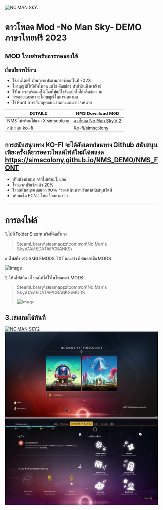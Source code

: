 ![NO MAN SKY.](https://camo.githubusercontent.com/690538d35bc3e04f1cf7ebe4cc8132c738a556c11f7bd0684c9ef46f53a40f9f/68747470733a2f2f692e696d6775722e636f6d2f596756514f4b362e706e67)
# ดาวโหลด Mod -No Man Sky- DEMO ภาษาไทยฟรี 2023
## MOD ไทยสำหรับการทดลองใช้ 

### เงื่อนไขการใช้งาน
- ใช้งานได้ฟรี ส่วนการแปลตามภาคที่ออกในปี 2023
- ไม่อนุญาติให้รีอัพโหลด แก้ไข ดัดแปลง ทำซ้ำในเชิงพาณิชย์ 
- ใช้ในการสตรีมเกมได้ โดยไม่แก้ไขดัดแปลโลโก้หรือข้อความ 
- สระลอยและอาจจะไม่สมบูณ์ในการแสดงผล
- ใช้ Font ภาษาอังกฤษแบบแรกตอนแกมวาวจำหน่าย


| DETAILE   | NMS Download MOD |
| ------------- | ------------- |
| NMS ไม่พร้อมไม่แจก X simscolony   | [ดาวโหลด  No Man Sky V.2](https://github.com/simscolony/NMS_DEMO/raw/main/%5BSIMSCOLONYXnotreadynotgive%5D%20NO%20MAN%20SKY%20TH%202023%20-%20V2.pak) |
|สนับสนุน  ko-fi | [Ko-fi/simscolony](https://ko-fi.com/s/69427321ff) |

การสนับสนุนทาง KO-FI จะได้อัพเดทก่อนทาง Github 
สนับสนุนเพียงครั้งเดียวรอดาวโหลด์ไฟล์ใหม่ได้ตลอด
https://simscolony.github.io/NMS_DEMO/NMS_FONT
--------------------------------------------
- ปรับปรงคำแปล จากไม่พร้อมไม่แจก
- ไฟล์แจกฟรีแปลแล้ว 20%
- ไฟล์สนับสนุนแปลแล้ว 90% *รอดำเนินการปรับคำสนับสนุนได้ที่
- พร้อมเริ่ม FONT ใหม่เลือกตามชอบ
-------------------------------------------
# การลงไฟล์


1.ไปที่ Folder Steam หรือที่ติดตั้งเกม
>SteamLibrary\steamapps\common\No Man's Sky\GAMEDATA\PCBANKS\

ลบไฟล์ทิ้ง >DISABLEMODS.TXT และสร้างไฟล์เดอร์ชื่อ MODS

![image](https://i.imgur.com/bvl8FiR.jpg)


2.ให้นไฟล์ที่ดาวโหลดไปใส่้ไว้ในโพลเดอร์ MODS
>SteamLibrary\steamapps\common\No Man's Sky\GAMEDATA\PCBANKS\MODS
>
>![image](https://i.imgur.com/g7uJOs5.jpg)
 
3.เล่มเกมได้ทันที
------------------------------------------

![NO MAN SKY2](https://i.imgur.com/L4xFUm1.png)
![NO MAN SKY2](https://github.com/simscolony/NMS_DEMO/blob/main/NOTO%20LOOP.png)
![NO MAN SKY2](https://github.com/simscolony/NMS_DEMO/blob/main/NOTO%20LOOP%202.png)
